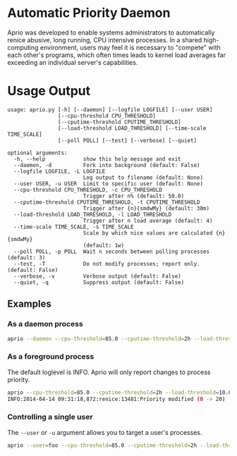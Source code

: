 # Automatic Priority Daemon

Aprio was developed to enable systems administrators to automatically renice abusive, long running, CPU intensive
processes. In a shared high-computing environment, users may feel it is necessary to "compete" with each other's
programs, which often times leads to kernel load averages far exceeding an individual server's capabilities.

# Usage Output
```
usage: aprio.py [-h] [--daemon] [--logfile LOGFILE] [--user USER]
                [--cpu-threshold CPU_THRESHOLD]
                [--cputime-threshold CPUTIME_THRESHOLD]
                [--load-threshold LOAD_THRESHOLD] [--time-scale TIME_SCALE]
                [--poll POLL] [--test] [--verbose] [--quiet]

optional arguments:
  -h, --help            show this help message and exit
  --daemon, -d          Fork into background (default: False)
  --logfile LOGFILE, -L LOGFILE
                        Log output to filename (default: None)
  --user USER, -u USER  Limit to specific user (default: None)
  --cpu-threshold CPU_THRESHOLD, -c CPU_THRESHOLD
                        Trigger after n% (default: 50.0)
  --cputime-threshold CPUTIME_THRESHOLD, -t CPUTIME_THRESHOLD
                        Trigger after {n}{smdwMy} (default: 30m)
  --load-threshold LOAD_THRESHOLD, -l LOAD_THRESHOLD
                        Trigger after n load average (default: 4)
  --time-scale TIME_SCALE, -s TIME_SCALE
                        Scale by which nice values are calculated {n}{smdwMy}
                        (default: 1w)
  --poll POLL, -p POLL  Wait n seconds between polling processes (default: 3)
  --test, -T            Do not modify processes; report only. (default: False)
  --verbose, -v         Verbose output (default: False)
  --quiet, -q           Suppress output (default: False)

```

## Examples

### As a daemon process

```bash
aprio --daemon --cpu-threshold=85.0 --cputime-threshold=2h --load-threshold=10.0 --time-scale=2w
```

### As a foreground process

The default loglevel is INFO. Aprio will only report changes to process priority.

```bash
aprio --cpu-threshold=85.0 --cputime-threshold=2h --load-threshold=10.0 --time-scale=2w
INFO:2014-04-14 09:31:18,872:renice:13481:Priority modified (0 -> 20)
```

### Controlling a single user

The `--user` or `-u` argument allows you to target a user's processes.

```bash
aprio --user=foo --cpu-threshold=85.0 --cputime-threshold=2h --load-threshold=10.0 --time-scale=2w
```

